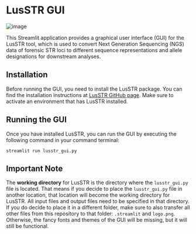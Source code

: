 # LusSTR GUI
![image](https://github.com/ShaheerSyed/LusSTR_GUI/assets/93398374/3a93b60a-cdaa-4906-8292-017ac00421c9)

This Streamlit application provides a graphical user interface (GUI) for the LusSTR tool, which is used to convert Next Generation Sequencing (NGS) data of forensic STR loci to different sequence representations and allele designations for downstream analyses.

## Installation

Before running the GUI, you need to install the LusSTR package. You can find the installation instructions at [LusSTR GitHub page](https://github.com/bioforensics/lusSTR). Make sure to activate an environment that has LusSTR installed.

## Running the GUI

Once you have installed LusSTR, you can run the GUI by executing the following command in your command terminal:

```
streamlit run lusstr_gui.py
```

## Important Note

The **working directory** for LusSTR is the directory where the `lusstr_gui.py` file is located. That means if you decide to place the `lusstr_gui.py` file in another location, that location will become the working directory for LusSTR. All input files and output files need to be specified in that directory. If you do decide to place it in a different folder, make sure to also transfer all other files from this repository to that folder: `.streamlit` and `logo.png`. Otherwise, the fancy fonts and themes of the GUI will be missing, but it will still be functional. 


